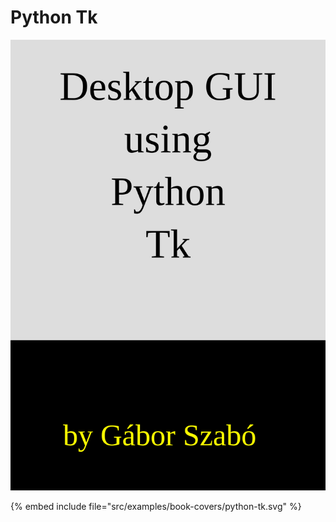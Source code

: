# Python Tk

![Python Tk](../examples/book-covers/python-tk.svg)

{% embed include file="src/examples/book-covers/python-tk.svg" %}



